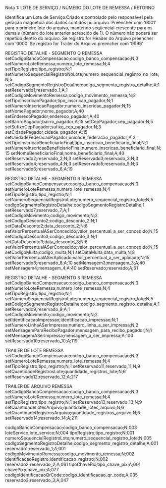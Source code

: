 Nota 1: LOTE DE SERVIÇO / NÚMERO DO LOTE DE REMESSA / RETORNO 
 
Identifica um Lote de Serviço.Criado e controlado pelo responsável pela geração magnética dos dados contidos no arquivo. 
Preencher com ‘0001’ para o primeiro lote do arquivo, mantendo seqüencial crescente para os demais (número do lote 
anterior acrescido de 1). O número não poderá ser repetido dentro do arquivo. 
Se registro for Header do Arquivo preencher com ‘0000’ 
Se registro for Trailer do Arquivo preencher com ‘9999’ 
 
 

REGISTRO DETALHE - SEGMENTO Q      REMESSA 
setCodigoBancoCompensacao;codigo_banco_compensacao;N;3
setNumeroLoteRemessa;numero_lote_remessa;N;4
setTipoRegistro;tipo_registro;N;1
setNumeroSequencialRegistroNoLote;numero_sequencial_registro_no_lote;N;5
setCodigoSegmentoRegistroDetalhe;codigo_segmento_registro_detalhe;A;1
setReservado1;reservado_1;A;1
setCodigoMovimentoRemessa;codigo_movimento_remessa;N;2
setTipoInscricaoPagador;tipo_inscricao_pagador;N;1
setNumeroInscricaoPagador;numero_inscricao_pagador;N;15
setNomePagador;nome_pagador;A;40
setEnderecoPagador;endereco_pagador;A;40
setBairroPagador;bairro_pagador;A;15
setCepPagador;cep_pagador;N;5
setSufixoCepPagador;sufixo_cep_pagador;N;3
setCidadePagador;cidade_pagador;A;15
setUnidadeFederacaoPagador;unidade_federacao_pagador;A;2
setTipoInscricaoBeneficiarioFinal;tipo_inscricao_beneficiario_final;N;1
setNumeroInscricaoBeneficiarioFinal;numero_inscricao_beneficiario_final;N;15
setNomeBeneficiarioFinal;nome_beneficiario_final;A;40
setReservado2;reservado_2;N;3
setReservado3;reservado_3;N;3
setReservado4;reservado_4;N;3
setReservado5;reservado_5;N;3
setReservado6;reservado_6;A;19

REGISTRO DETALHE - SEGMENTO R      REMESSA 
setCodigoBancoCompensacao;codigo_banco_compensacao;N;3
setNumeroLoteRemessa;numero_lote_remessa;N;4
setTipoRegistro;tipo_registro;N;1
setNumeroSequencialRegistroLote;numero_sequencial_registro_lote;N;5
codigoSegmentoRegistroDetalhe;codigoSegmentoRegistroDetalhe;1
setReservado7;reservado_7;A;1
setCodigoMovimento;codigo_movimento;N;2
setCodigoDesconto2;codigo_desconto_2;N;1
setDataDesconto2;data_desconto_2;N;8
setValorPercentualASerConcedido;valor_percentual_a_ser_concedido;N;15
setCodigoDesconto3;codigo_desconto_3;N;1
setDataDesconto3;data_desconto_3;N;8
setValorPercentualASerConcedido;valor_percentual_a_ser_concedido;N;15
setCodigoMulta;codigo_multa;N;1
setDataMulta;data_multa;N;8
setValorPercentualASerAplicado;valor_percentual_a_ser_aplicado;N;15
setReservado8;reservado_8;A;10
setMensagem3;mensagem_3;A;40
setMensagem4;mensagem_4;A;40
setReservado;reservado;A;61

REGISTRO DETALHE - SEGMENTO S      REMESSA 
setCodigoBancoCompensacao;codigo_banco_compensacao;N;3
setNumeroLoteRemessa;numero_lote_remessa;N;4
setTipoRegistro;tipo_registro;N;1
setNumeroSequencialRegistroLote;numero_sequencial_registro_lote;N;5
setCodigoSegmentoRegistroDetalhe;codigo_segmento_registro_detalhe;A;1
setReservado9;reservado_9;A;1
setCodigoMovimento;codigo_movimento;N;2
setIdentificacaoImpressao;identificacao_impressao;N;1
setNumeroLinhaASerImpressa;numero_linha_a_ser_impressa;N;2
setMensagemParaReciboPagador;mensagem_para_recibo_pagador;N;1
setMensagemASerImpressa;mensagem_a_ser_impressa;A;100
setReservado10;reservado_10;A;119


TRAILER DE LOTE REMESSA 
setCodigoBancoCompensacao;codigo_banco_compensacao;N;3
setNumeroLoteRemessa;numero_lote_remessa;N;4
setTipoRegistro;tipo_registro;N;1
setReservado11;reservado_11;N;9
setQuantidadeRegistrosLote;quantidade_registros_lote;N;6
setReservado12;reservado_12;A;217

TRAILER DE ARQUIVO REMESSA 
setCodigoBancoCompensacao;codigo_banco_compensacao;N;3
setNumeroLoteRemessa;numero_lote_remessa;N;4
setTipoRegistro;tipo_registro;N;1
setReservado13;reservado_13;N;9
setQuantidadeLotesArquivo;quantidade_lotes_arquivo;N;6
setQuantidadeRegistrosArquivo;quantidade_registros_arquivo;N;6
setReservado14;reservado_14;A;211


codigoBancoCompensacao;codigo_banco_compensacao;N;003
loteServico;lote_servico;N;004
tipoRegistro;tipo_registro;N;001
numeroSequencialRegistroLote;numero_sequencial_registro_lote;N;005
codigoSegmentoRegistroDetalhe;codigo_segmento_registro_detalhe;A;001
reservado1;reservado_1;A;001
codigoMovimentoRemessa;codigo_movimento_remessa;N;002
identificacaoRegistro;identificacao_registro;N;002
reservado2;reservado_2;A;061
tipoChavePix;tipo_chave_pix;A;001
chavePix;chave_pix;A;077
codigoIdentificacaoQrCode;codigo_identificacao_qr_code;A;035
reservado3;reservado_3;A;047